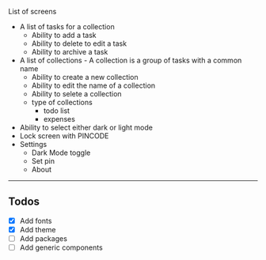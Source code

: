 List of screens

- A list of tasks for a collection
  - Ability to add a task
  - Ability to delete to edit a task
  - Ability to archive a task
- A list of collections - A collection is a group of tasks with a common name
  - Ability to create a new collection
  - Ability to edit the name of a collection
  - Ability to selete a collection
  - type of collections
    - todo list
    - expenses
- Ability to select either dark or light mode
- Lock screen with PINCODE
- Settings
  - Dark Mode toggle
  - Set pin
  - About

---

## Todos

- [x] Add fonts
- [x] Add theme
- [ ] Add packages
- [ ] Add generic components
